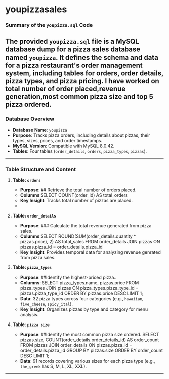 # youpizzasales
### Summary of the `youpizza.sql` Code

The provided `youpizza.sql` file is a MySQL database dump for a pizza sales database named `youpizza`. 
It defines the schema and data for a pizza restaurant's order management system, including tables for orders, order details, pizza types, and pizza pricing. I have worked on total number of order placed,revenue generation,most common pizza size and top 5 pizza ordered.
---

### Database Overview
- **Database Name**: `youpizza`
- **Purpose**: Tracks pizza orders, including details about pizzas, their types, sizes, prices, and order timestamps.
- **MySQL Version**: Compatible with MySQL 8.0.42.
- **Tables**: Four tables (`order_details`, `orders`, `pizza_types`, `pizzas`).

---

### Table Structure and Content

1. **Table: `orders`**
   - **Purpose**: ## Retrieve the total number of orders placed.
   - **Columns**:SELECT 
    COUNT(order_id) AS total_orders
   - **Key Insight**: Tracks total number of  pizzas are placed.
   - 
2. **Table: `order_details`**
   - **Purpose**: ### Calculate the total revenue generated from pizza sales.
   - **Columns**:SELECT 
    ROUND(SUM(order_details.quantity * pizzas.price),
            2) AS total_sales
FROM
    order_details
        JOIN
    pizzas ON pizzas.pizza_id = order_details.pizza_id
    - **Key Insight**: Provides temporal data for analyzing revenue genrated from pizza sales.

3. **Table: `pizza_types`**
   - **Purpose**: ##Identify the highest-priced pizza..
   - **Columns**:
     SELECT 
    pizza_types.name, pizzas.price
FROM
    pizza_types
        JOIN
    pizzas ON pizza_types.pizza_type_id = pizzas.pizza_type_id
ORDER BY pizzas.price DESC
LIMIT 1;
   - **Data**: 32 pizza types across four categories (e.g., `hawaiian`, `five_cheese`, `spicy_ital`).
   - **Key Insight**: Organizes pizzas by type and category for menu analysis.

4. **Table: `pizza size`**
   - **Purpose**: ##Identify the most common pizza size ordered.
  SELECT 
    pizzas.size,
    COUNT(order_details.order_details_id) AS order_count
FROM
    pizzas
        JOIN
    order_details ON pizzas.pizza_id = order_details.pizza_id
GROUP BY pizzas.size
ORDER BY order_count DESC
LIMIT 1;
   - **Data**: 91 records covering various sizes for each pizza type (e.g., `the_greek` has S, M, L, XL, XXL).
   

---


